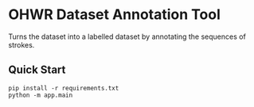 # OHWR Dataset Annotation Tool

Turns the dataset into a labelled dataset by annotating the sequences of strokes.

## Quick Start

```
pip install -r requirements.txt
python -m app.main
```